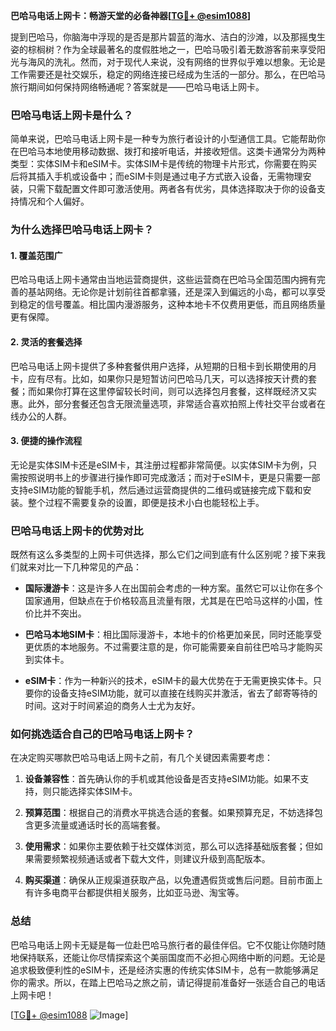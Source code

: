 **巴哈马电话上网卡：畅游天堂的必备神器[[TG💪+ @esim1088](https://t.me/s/esim1088)]**

提到巴哈马，你脑海中浮现的是否是那片碧蓝的海水、洁白的沙滩，以及那摇曳生姿的棕榈树？作为全球最著名的度假胜地之一，巴哈马吸引着无数游客前来享受阳光与海风的洗礼。然而，对于现代人来说，没有网络的世界似乎难以想象。无论是工作需要还是社交娱乐，稳定的网络连接已经成为生活的一部分。那么，在巴哈马旅行期间如何保持网络畅通呢？答案就是——巴哈马电话上网卡。

### 巴哈马电话上网卡是什么？

简单来说，巴哈马电话上网卡是一种专为旅行者设计的小型通信工具。它能帮助你在巴哈马本地使用移动数据、拨打和接听电话，并接收短信。这类卡通常分为两种类型：实体SIM卡和eSIM卡。实体SIM卡是传统的物理卡片形式，你需要在购买后将其插入手机或设备中；而eSIM卡则是通过电子方式嵌入设备，无需物理安装，只需下载配置文件即可激活使用。两者各有优劣，具体选择取决于你的设备支持情况和个人偏好。

### 为什么选择巴哈马电话上网卡？

#### 1. **覆盖范围广**
巴哈马电话上网卡通常由当地运营商提供，这些运营商在巴哈马全国范围内拥有完善的基站网络。无论你是计划前往首都拿骚，还是深入到偏远的小岛，都可以享受到稳定的信号覆盖。相比国内漫游服务，这种本地卡不仅费用更低，而且网络质量更有保障。

#### 2. **灵活的套餐选择**
巴哈马电话上网卡提供了多种套餐供用户选择，从短期的日租卡到长期使用的月卡，应有尽有。比如，如果你只是短暂访问巴哈马几天，可以选择按天计费的套餐；而如果你打算在这里停留较长时间，则可以选择包月套餐，这样既经济又实惠。此外，部分套餐还包含无限流量选项，非常适合喜欢拍照上传社交平台或者在线办公的人群。

#### 3. **便捷的操作流程**
无论是实体SIM卡还是eSIM卡，其注册过程都非常简便。以实体SIM卡为例，只需按照说明书上的步骤进行操作即可完成激活；而对于eSIM卡，更是只需要一部支持eSIM功能的智能手机，然后通过运营商提供的二维码或链接完成下载和安装。整个过程不需要复杂的设置，即便是技术小白也能轻松上手。

### 巴哈马电话上网卡的优势对比

既然有这么多类型的上网卡可供选择，那么它们之间到底有什么区别呢？接下来我们就来对比一下几种常见的产品：

- **国际漫游卡**：这是许多人在出国前会考虑的一种方案。虽然它可以让你在多个国家通用，但缺点在于价格较高且流量有限，尤其是在巴哈马这样的小国，性价比并不突出。
  
- **巴哈马本地SIM卡**：相比国际漫游卡，本地卡的价格更加亲民，同时还能享受更优质的本地服务。不过需要注意的是，你可能需要亲自前往巴哈马才能购买到实体卡。

- **eSIM卡**：作为一种新兴的技术，eSIM卡的最大优势在于无需更换实体卡。只要你的设备支持eSIM功能，就可以直接在线购买并激活，省去了邮寄等待的时间。这对于时间紧迫的商务人士尤为友好。

### 如何挑选适合自己的巴哈马电话上网卡？

在决定购买哪款巴哈马电话上网卡之前，有几个关键因素需要考虑：

1. **设备兼容性**：首先确认你的手机或其他设备是否支持eSIM功能。如果不支持，则只能选择实体SIM卡。

2. **预算范围**：根据自己的消费水平挑选合适的套餐。如果预算充足，不妨选择包含更多流量或通话时长的高端套餐。

3. **使用需求**：如果你主要依赖于社交媒体浏览，那么可以选择基础版套餐；但如果需要频繁视频通话或者下载大文件，则建议升级到高配版本。

4. **购买渠道**：确保从正规渠道获取产品，以免遭遇假货或售后问题。目前市面上有许多电商平台都提供相关服务，比如亚马逊、淘宝等。

### 总结

巴哈马电话上网卡无疑是每一位赴巴哈马旅行者的最佳伴侣。它不仅能让你随时随地保持联系，还能让你尽情探索这个美丽国度而不必担心网络中断的问题。无论是追求极致便利性的eSIM卡，还是经济实惠的传统实体SIM卡，总有一款能够满足你的需求。所以，在踏上巴哈马之旅之前，请记得提前准备好一张适合自己的电话上网卡吧！

[[TG💪+ @esim1088](https://t.me/s/esim1088) ![Image](https://i.postimg.cc/4NQfJmqS/Snipaste-2025-05-13-00-14-12.png)]
